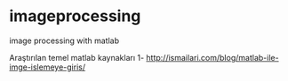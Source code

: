 # imageprocessing
image processing with matlab 

Araştırılan temel matlab kaynakları
1- http://ismailari.com/blog/matlab-ile-imge-islemeye-giris/